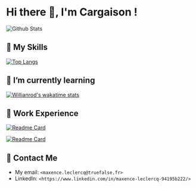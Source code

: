 #  Hi there 👋, I'm Cargaison !

![Github Stats](https://github-readme-stats.vercel.app/api?username=Cargaison&show_icons=true&theme=radical)

## 🔭 My Skills

[![Top Langs](https://github-readme-stats.vercel.app/api/top-langs/?username=Cargaison&layout=compact)](https://github.com/Cargaison)

## 🌱 I’m currently learning

[![Willianrod's wakatime stats](https://github-readme-stats.vercel.app/api/wakatime?username=Cargaison)](https://github.com/Cargaison)

## 💼 Work Experience

[![Readme Card](https://github-readme-stats.vercel.app/api/pin/?username=Cargaison&repo=repo1)](https://github.com/Cargaison/repo1)

[![Readme Card](https://github-readme-stats.vercel.app/api/pin/?username=Cargaison&repo=repo2)](https://github.com/Cargaison/repo2)

## 💬 Contact Me

* My email: `<maxence.leclercq@truefalse.fr>`
* LinkedIn: `<https://www.linkedin.com/in/maxence-leclercq-94195b222/>`

